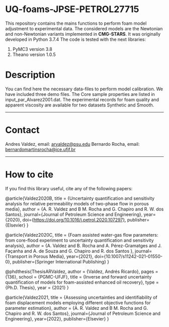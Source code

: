 # UQ-foams-JPSE-PETROL27715

This repository contains the mains functions to perform foam model adjustment
to experimental data. The considered models are the Newtonian and non-Newtonian
variants implemented in **CMG-STARS**. It was originally developed in Python 3.7.4
The code is tested with the next libraries:

1. PyMC3 version 3.8
2. Theano version 1.0.5

# Description

You can find here the necessary data-files to perform model calibration. We
have included three demo files. The Core sample properties are listed in
input_par_Alvarez2001.dat. The experimental records for foam quality and apparent
viscosity are available for two datasets Synthetic and Smooth.


---

# Contact
Andres Valdez, email: arvaldez@psu.edu
Bernardo Rocha, email: bernardomartinsrocha@ice.ufjf.br

---
# How to cite
If you find this library useful, cite any of the following papers:

@article{Valdez2020B,
title = {Uncertainty quantification and sensitivity analysis for relative permeability models of two-phase flow in porous media},
author = {A. R. Valdez and B M. Rocha and G. Chapiro and R. W. dos Santos},
journal={Journal of Petroleum Science and Engineering},
year={2020},
doi={https://doi.org/10.1016/j.petrol.2020.107297},
publisher={Elsevier}
}

@article{Valdez2020C,
title = {Foam assisted water-gas flow parameters: from core-flood experiment to uncertainty quantification and sensitivity analysis},
author = {A. Valdez and B. Rocha and A. Pérez-Gramatges and J. Façanha and A. de Souza and G. Chapiro and R. dos Santos },
journal={Transport in Porous Media},
year={2021},
doi={10.1007/s11242-021-01550-0},
publisher={Springer International Publishing}
}

@phdthesis{ThesisARValdez,
author = {Valdez, Andrés Ricardo},
pages = {136},
school = {PGMC-UFJF},
title = {Inverse and forward uncertainty quantification of models for foam-assisted enhanced oil recovery},
type = {Ph.D. Thesis},
year = {2021}
}

@article{Valdez2021,
title = {Assessing uncertainties and identifiability of foam displacement models employing different objective
functions for parameter estimation},
author = {A. R. Valdez and B M. Rocha and G. Chapiro and R. W. dos Santos},
journal={Journal of Petroleum Science and Engineering},
year={2022},
publisher={Elsevier}
}

